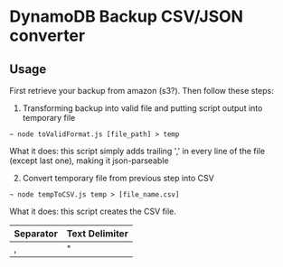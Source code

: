 # DynamoDB Backup CSV/JSON converter

## Usage

First retrieve your backup from amazon (s3?). Then follow these steps:

1. Transforming backup into valid file and putting script output into temporary file

  ```shell
  ~ node toValidFormat.js [file_path] > temp
  ```

  What it does: this script simply adds trailing ',' in every line of the file (except last one), making it json-parseable

2. Convert temporary file from previous step into CSV

  ```shell
  ~ node tempToCSV.js temp > [file_name.csv] 
  ```

  What it does: this script creates the CSV file.

Separator | Text Delimiter
------------ | -------------
, | "
